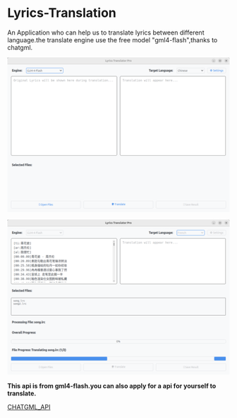 # Lyrics-Translation

An Application who can help us to translate lyrics between different language.the translate engine use the free model "gml4-flash",thanks to chatgml.

![](./Screenshot%20from%202025-02-10%2017-08-43.png)

![](./Screenshot%20from%202025-02-10%2017-09-19.png)

**This api is from gml4-flash.you can also apply for a api for yourself to translate.**

[CHATGML_API](https://www.bigmodel.cn/usercenter/proj-mgmt/apikeys)
